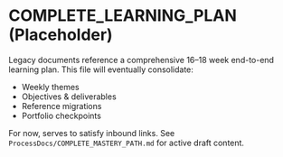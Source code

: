 # COMPLETE_LEARNING_PLAN (Placeholder)

Legacy documents reference a comprehensive 16–18 week end-to-end learning plan. This file will eventually consolidate:
- Weekly themes
- Objectives & deliverables
- Reference migrations
- Portfolio checkpoints

For now, serves to satisfy inbound links. See `ProcessDocs/COMPLETE_MASTERY_PATH.md` for active draft content.
